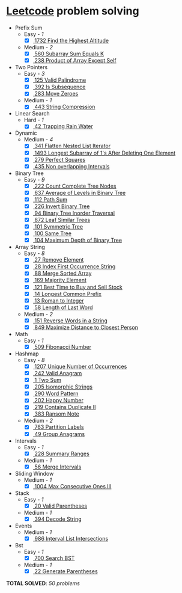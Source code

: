 # [Leetcode](https://leetcode.com/u/vkta_tdm/) problem solving
- Prefix Sum  
    - Easy   - _1_  
        - [x] [ 1732 Find the Highest Altitude](prefix_sum/easy/_1732_Find_the_Highest_Altitude.py)  
    - Medium   - _2_  
        - [x] [ 560 Subarray Sum Equals K](prefix_sum/medium/_560_Subarray_Sum_Equals_K.py)  
        - [x] [ 238 Product of Array Except Self](prefix_sum/medium/_238_Product_of_Array_Except_Self.py)  
- Two Pointers  
    - Easy   - _3_  
        - [x] [ 125 Valid Palindrome](two_pointers/easy/_125_Valid_Palindrome.py)  
        - [x] [ 392 Is Subsequence](two_pointers/easy/_392_Is_Subsequence.py)  
        - [x] [ 283 Move Zeroes](two_pointers/easy/_283_Move_Zeroes.py)  
    - Medium   - _1_  
        - [x] [ 443 String Compression](two_pointers/medium/_443_String_Compression.py)  
- Linear Search  
    - Hard   - _1_  
        - [x] [ 42 Trapping Rain Water](linear_search/hard/_42_Trapping_Rain_Water.py)  
- Dynamic  
    - Medium   - _4_  
        - [x] [ 341 Flatten Nested List Iterator](dynamic/medium/_341_Flatten_Nested_List_Iterator.py)  
        - [x] [ 1493 Longest Subarray of 1's After Deleting One Element](dynamic/medium/_1493_Longest_Subarray_of_1's_After_Deleting_One_Element.py)  
        - [x] [ 279 Perfect Squares](dynamic/medium/_279_Perfect_Squares.py)  
        - [x] [ 435 Non overlapping Intervals](dynamic/medium/_435_Non_overlapping_Intervals.py)  
- Binary Tree  
    - Easy   - _9_  
        - [x] [ 222 Count Complete Tree Nodes](binary_tree/easy/_222_Count_Complete_Tree_Nodes.py)  
        - [x] [ 637 Average of Levels in Binary Tree](binary_tree/easy/_637_Average_of_Levels_in_Binary_Tree.py)  
        - [x] [ 112 Path Sum](binary_tree/easy/_112_Path_Sum.py)  
        - [x] [ 226 Invert Binary Tree](binary_tree/easy/_226_Invert_Binary_Tree.py)  
        - [x] [ 94 Binary Tree Inorder Traversal](binary_tree/easy/_94_Binary_Tree_Inorder_Traversal.py)  
        - [x] [ 872 Leaf Similar Trees](binary_tree/easy/_872_Leaf_Similar_Trees.py)  
        - [x] [ 101 Symmetric Tree](binary_tree/easy/_101_Symmetric_Tree.py)  
        - [x] [ 100 Same Tree](binary_tree/easy/_100_Same_Tree.py)  
        - [x] [ 104 Maximum Depth of Binary Tree](binary_tree/easy/_104_Maximum_Depth_of_Binary_Tree.py)  
- Array String  
    - Easy   - _8_  
        - [x] [ 27 Remove Element](array_string/easy/_27_Remove_Element.py)  
        - [x] [ 28 Index First Occurrence String](array_string/easy/_28_Index_First_Occurrence_String.py)  
        - [x] [ 88 Merge Sorted Array](array_string/easy/_88_Merge_Sorted_Array.py)  
        - [x] [ 169 Majority Element](array_string/easy/_169_Majority_Element.py)  
        - [x] [ 121 Best Time to Buy and Sell Stock](array_string/easy/_121_Best_Time_to_Buy_and_Sell_Stock.py)  
        - [x] [ 14 Longest Common Prefix](array_string/easy/_14_Longest_Common_Prefix.py)  
        - [x] [ 13 Roman to Integer](array_string/easy/_13_Roman_to_Integer.py)  
        - [x] [ 58 Length of Last Word](array_string/easy/_58_Length_of_Last_Word.py)  
    - Medium   - _2_  
        - [x] [ 151 Reverse Words in a String](array_string/medium/_151_Reverse_Words_in_a_String.py)  
        - [x] [ 849 Maximize Distance to Closest Person](array_string/medium/_849_Maximize_Distance_to_Closest_Person.py)  
- Math  
    - Easy   - _1_  
        - [x] [ 509 Fibonacci Number](math/easy/_509_Fibonacci_Number.py)  
- Hashmap  
    - Easy   - _8_  
        - [x] [ 1207 Unique Number of Occurrences](hashmap/easy/_1207_Unique_Number_of_Occurrences.py)  
        - [x] [ 242 Valid Anagram](hashmap/easy/_242_Valid_Anagram.py)  
        - [x] [ 1 Two Sum](hashmap/easy/_1_Two_Sum.py)  
        - [x] [ 205 Isomorphic Strings](hashmap/easy/_205_Isomorphic_Strings.py)  
        - [x] [ 290 Word Pattern](hashmap/easy/_290_Word_Pattern.py)  
        - [x] [ 202 Happy Number](hashmap/easy/_202_Happy_Number.py)  
        - [x] [ 219 Contains Duplicate II](hashmap/easy/_219_Contains_Duplicate_II.py)  
        - [x] [ 383 Ransom Note](hashmap/easy/_383_Ransom_Note.py)  
    - Medium   - _2_  
        - [x] [ 763 Partition Labels](hashmap/medium/_763_Partition_Labels.py)  
        - [x] [ 49 Group Anagrams](hashmap/medium/_49_Group_Anagrams.py)  
- Intervals  
    - Easy   - _1_  
        - [x] [ 228 Summary Ranges](intervals/easy/_228_Summary_Ranges.py)  
    - Medium   - _1_  
        - [x] [ 56 Merge Intervals](intervals/medium/_56_Merge_Intervals.py)  
- Sliding Window  
    - Medium   - _1_  
        - [x] [ 1004 Max Consecutive Ones III](sliding_window/medium/_1004_Max_Consecutive_Ones_III.py)  
- Stack  
    - Easy   - _1_  
        - [x] [ 20 Valid Parentheses](stack/easy/_20_Valid_Parentheses.py)  
    - Medium   - _1_  
        - [x] [ 394 Decode String](stack/medium/_394_Decode_String.py)  
- Events  
    - Medium   - _1_  
        - [x] [ 986 Interval List Intersections](events/medium/_986_Interval_List_Intersections.py)  
- Bst  
    - Easy   - _1_  
        - [x] [ 700 Search BST](BST/easy/_700_Search_BST.py)  
    - Medium   - _1_  
        - [x] [ 22 Generate Parentheses](BST/medium/_22_Generate_Parentheses.py)  

**TOTAL SOLVED**: _50 problems_